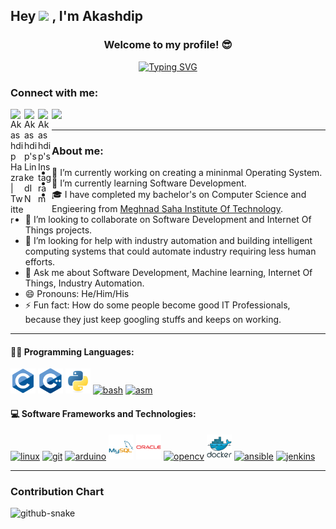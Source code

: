 ## Hey <picture> <img src="https://c.tenor.com/SNL9_xhZl9oAAAAi/waving-hand-joypixels.gif" width="29px"> </picture>, I'm Akashdip

<h3 align="center">
    Welcome to my profile! 😎
</h3>

<p align="center">
    <a href="https://git.io/typing-svg"><img
            src="https://readme-typing-svg.demolab.com?font=Source+Code+Pro+Semibold+Italic&size=18&pause=1000&color=F75530&center=true&vCenter=true&width=466&height=40&lines=Software+Development+and+Machine+Learning;A+Passionate+Developer+Obsessed+With+Technology"
            alt="Typing SVG" /></a>
</p>


<h3 align="left">Connect with me:</h3>
<a href="https://twitter.com/akashdiphazra">
    <img align="left" alt="Akashdip Hazra | Twitter" width="22px"
        src="https://cdn-icons-png.flaticon.com/128/5968/5968830.png" />
</a>

<a href="https://in.linkedin.com/in/akashdiphazra">
    <img align="left" alt="Akashdip's LinkedIN" width="22px"
        src="https://content.linkedin.com/content/dam/me/business/en-us/amp/brand-site/v2/bg/LI-Bug.svg.original.svg" />
</a>
<a href="https://www.instagram.com/akashdiphazra/">
    <img align="left" alt="Akashdip's Instagram" width="22px"
        src="https://cdn-icons-png.flaticon.com/512/2111/2111463.png" />
</a>

![](https://komarev.com/ghpvc/?username=akashdiphazra&color=blueviolet&style=plastic&label=PROFILE+VIEWS+)
</br>

---

<h3 align="left">About me:</h3>

- 🔭 I’m currently working on creating a mininmal Operating System.
- 🌱 I’m currently learning Software Development.
- 🎓 I have completed my bachelor's on Computer Science and Engieering from [Meghnad Saha Institute Of
Technology](https://msit.edu.in/).
- 👯 I’m looking to collaborate on Software Development and Internet Of Things projects.
- 🤔 I’m looking for help with industry automation and building intelligent computing systems that could automate
industry requiring less human efforts.
- 💬 Ask me about Software Development, Machine learning, Internet Of Things, Industry Automation.
- 😄 Pronouns: He/Him/His
- ⚡ Fun fact: How do some people become good IT Professionals, because they just keep googling stuffs and keeps on
working.

---

<h4 align="left">👨‍💻 Programming Languages:</h4>
<p align="left">
    <a href="https://www.bell-labs.com/usr/dmr/www/chist.html" target="_blank" rel="noreferrer"> <img
            src="https://raw.githubusercontent.com/devicons/devicon/master/icons/c/c-original.svg" alt="c" width="40"
            height="40" /></a>
    <a href="https://isocpp.org/" target="_blank" rel="noreferrer"> <img
            src="https://raw.githubusercontent.com/devicons/devicon/master/icons/cplusplus/cplusplus-original.svg"
            alt="cplusplus" width="40" height="40" /></a>
    <a href="https://www.python.org" target="_blank" rel="noreferrer"> <img
            src="https://raw.githubusercontent.com/devicons/devicon/master/icons/python/python-original.svg"
            alt="python" width="40" height="40" /></a>
    <a href="https://www.gnu.org/software/bash/" target="_blank" rel="noreferrer"> <img
            src="https://img.icons8.com/color/344/bash.png" alt="bash" width="40" height="40" /></a>
    <a href="https://www.gnu.org/software/binutils/" target="_blank" rel="noreferrer"> <img
            src="https://hackr.io/tutorials/assembly-language/logo-assembly-language.svg?ver=1603208610" alt="asm"
            width="35" height="35" /></a>
</p>

<h4 align="left">💻 Software Frameworks and Technologies:</h4>
<p align="left">
    <a href="https://linuxfoundation.org/" target="_blank" rel="noreferrer"> <img
            src="https://img.icons8.com/color/344/linux--v1.png" alt="linux" width="40" height="40" /></a>
    <a href="https://git-scm.com/" target="_blank" rel="noreferrer"> <img
            src="https://www.vectorlogo.zone/logos/git-scm/git-scm-icon.svg" alt="git" width="40" height="40" /></a>
    <a href="https://www.arduino.cc/" target="_blank" rel="noreferrer"> <img
            src="https://cdn.worldvectorlogo.com/logos/arduino-1.svg" alt="arduino" width="40" height="40" /></a>
    <a href="https://www.mysql.com/" target="_blank" rel="noreferrer"> <img
            src="https://raw.githubusercontent.com/devicons/devicon/master/icons/mysql/mysql-original-wordmark.svg"
            alt="mysql" width="40" height="40" /></a>
    <a href="https://www.oracle.com/" target="_blank" rel="noreferrer"> <img
            src="https://raw.githubusercontent.com/devicons/devicon/master/icons/oracle/oracle-original.svg"
            alt="oracle" width="40" height="40" /></a>
    <a href="https://opencv.org/" target="_blank" rel="noreferrer"> <img
            src="https://img.icons8.com/color/452/opencv.png" alt="opencv" width="40" height="40" /></a>
    <a href="https://www.docker.com/" target="_blank" rel="noreferrer"> <img
            src="https://raw.githubusercontent.com/devicons/devicon/master/icons/docker/docker-original-wordmark.svg"
            alt="docker" width="40" height="40" /></a>
    <a href="https://www.ansible.com/" target="_blank" rel="noreferrer"> <img
            src="https://img.icons8.com/fluency/452/ansible.png" alt="ansible" width="40" height="40" /></a>
    <a href="https://www.jenkins.io" target="_blank" rel="noreferrer"> <img
            src="https://www.vectorlogo.zone/logos/jenkins/jenkins-icon.svg" alt="jenkins" width="40" height="40" /></a>
</p>

--- 

### Contribution Chart
<picture>
  <source media="(prefers-color-scheme: dark)" srcset="https://github.com/akashdiphazra/akashdiphazra/blob/output/github-contribution-grid-snake-dark.svg" />
  <source media="(prefers-color-scheme: light)" srcset="https://github.com/akashdiphazra/akashdiphazra/blob/output/github-contribution-grid-snake.svg" />
  <img alt="github-snake" src="github-snake.svg" />
</picture>

